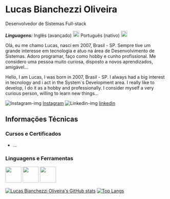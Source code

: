 # Lucas Bianchezzi Oliveira
Desenvolvedor de Sistemas Full-stack

***Linguagens:*** Inglês (avançado) <img height="20px" src="https://user-images.githubusercontent.com/87036915/230169640-1db25195-2961-4783-b071-696541b45eaf.png"/> Português (nativo) <img height="20px" src="https://user-images.githubusercontent.com/87036915/230169610-cdbe5e93-d109-43aa-ab03-1ac1f9195d04.png"/>


Olá, eu me chamo Lucas, nasci em 2007, Brasil - SP. Sempre tive um grande interesse em tecnologia e atuo na área de Desenvolvimento de Sistemas. Adoro programar, faço como hobby e cunho profissional. Me considero uma pessoa muito curiosa, disposto a novos aprendizados, amigável...

Hello, I am Lucas, I was born in 2007, Brasil - SP. I always had a big interest in tecnology and i act in the System`s Development area. I really like to develop, I do it as a hobby and professionally. I consider myself a very curious person, willing to learn new things...

<div style="display:inline;">
 
![Instagram-img](https://user-images.githubusercontent.com/87036915/230159935-18e9af43-c27c-402e-8063-7ee39e4e6828.png)
[Instagram](https://www.instagram.com)
![Linkedin-img](https://user-images.githubusercontent.com/87036915/230168158-e4a9b03d-d83d-4d3a-b04d-381d4bd9a615.png)
[linkedin](https://www.linkedin.com)
 
</div>

## Informações Técnicas
### Cursos e Certificados
 - ...

### Linguagens e Ferramentas
<div style="display:inline;">
  <img height="50px" src="https://user-images.githubusercontent.com/87036915/229872354-261ad55b-f3cc-46a2-b8ed-e69113c00f83.png"/>
  <img height="50px" src="https://user-images.githubusercontent.com/87036915/229872780-6d3d1c74-1638-42ae-adb1-0a15bbffed4c.png"/>
 <img height="50px" src="https://user-images.githubusercontent.com/87036915/230175283-b0dce678-53cf-426a-b9f5-f1159437d1c3.png"/>
</div>

<!-- Tabela -->
<div style="display:inline;">
<!--- Adiciona o nome do usuário --->
 
[![Lucas Bianchezzi Oliveira's GitHub stats](https://github-readme-stats.vercel.app/api?username=LucasBO7&github-readme-stats&count_private=true&show_icons=true&theme=radical)](https://github.com/anuraghazra/github-readme-stats)
[![Top Langs](https://github-readme-stats.vercel.app/api/top-langs/?username=LucasBO7&theme=radical&layout=compact)](https://github.com/anuraghazra/github-readme-stats)
 </div>
